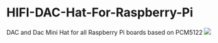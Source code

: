 # HIFI-DAC-Hat-For-Raspberry-Pi
DAC and Dac Mini Hat for all Raspberry Pi boards based on PCM5122
![](https://github.com/INNO-MAKER/Images-Folder/blob/main/DAC%20HAT.jpg)
